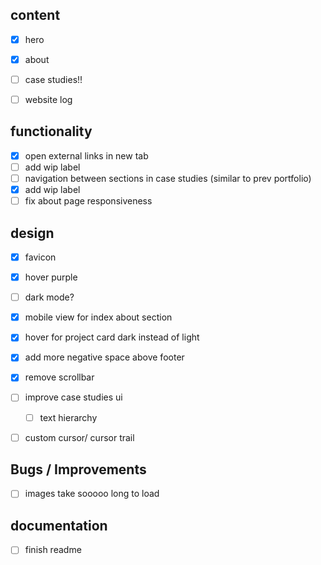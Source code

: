 ## content
- [x] hero 
- [x] about
- [ ] case studies!! 
- [ ] website log


## functionality
- [x] open external links in new tab
- [ ] add wip label 
- [ ] navigation between sections in case studies (similar to prev portfolio)
- [x] add wip label 
- [ ] fix about page responsiveness 

## design 
- [x] favicon 
- [x] hover purple 
- [ ] dark mode? 
- [x] mobile view for index about section
- [x] hover for project card dark instead of light
- [x] add more negative space above footer
- [x] remove scrollbar
- [ ] improve case studies ui
    - [ ] text hierarchy
- [ ] custom cursor/ cursor trail 


## Bugs / Improvements
- [ ] images take sooooo long to load 

## documentation
- [ ] finish readme